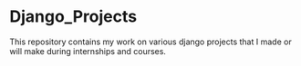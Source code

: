 # Django_Projects
This repository contains my work on various django projects that I made or will make during internships and courses.
